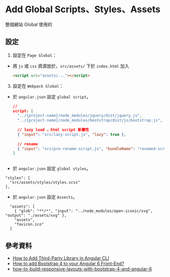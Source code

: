 # Add Global Scripts、Styles、Assets

整個網站 Global 使用的

## 設定

1. 設定在 `Page Global`：


- 將 `js` 或 `css` 資源放於，`src/assets/` 下於 `index.html` 加入
  ```html
  <script src="assets/..."></script>
  ```



3. 設定在 `Webpack Global`：

- 於 `angular.json` 設定 `global script`。

  ```json
  //
  script: [
    "../{project-name}/node_modules/jquery/dist/jquery.js",
    "../{project-name}/node_modules/bootstrap/dist/js/bootstrap.js",
    
    // lazy load ，html script 新屬性
    { "input": "src/lazy-script.js", "lazy": true },
    
    // rename
    { "input": "src/pre-rename-script.js", "bundleName": "renamed-script" },
  ]
 
  ```
  
-  於 `angular.json` 設定 `global styles`。

  ```
  "styles": [
    "src/assets/styles/styles.scss"
  ],
  ```

-  於 `angular.json` 設定 `Assects`。  
```
  "assets": [
    { "glob": "**/*", "input": "../node_modules/open-iconic/svg", "output": "./assets/svg" },
    "assets",
    "favicon.ico"
  ]
  ```



##  參考資料

+ [How to Add Third-Party Library in Angular CLI](https://nitayneeman.com/posts/how-to-add-third-party-library-in-angular-cli/)
+ [How to add Bootstrap 4 to your Angular 6 Front-End?](https://www.techiediaries.com/angular-bootstrap-tutorial/)
+ [how-to-build-responsive-layouts-with-bootstrap-4-and-angular-6](https://medium.com/@tomastrajan/how-to-build-responsive-layouts-with-bootstrap-4-and-angular-6-cfbb108d797b)
